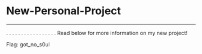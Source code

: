 # New-Personal-Project
---------------------------
.
.
.
.
.
.
.
.
.
.
.
.
.
.
.
.
.
Read below for more information on my new project!























Flag: got_no_s0ul
